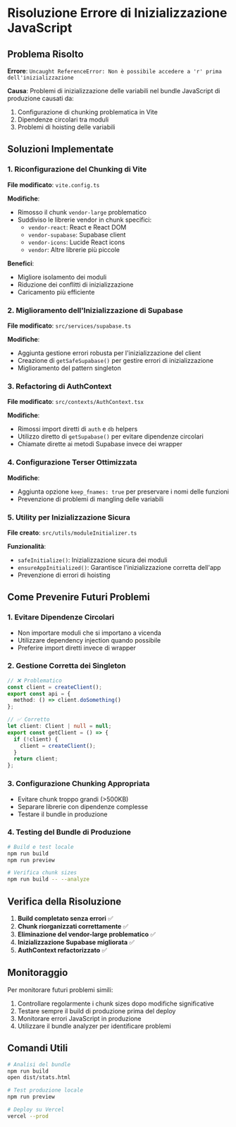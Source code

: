 # Risoluzione Errore di Inizializzazione JavaScript

## Problema Risolto

**Errore**: `Uncaught ReferenceError: Non è possibile accedere a 'r' prima dell'inizializzazione`

**Causa**: Problemi di inizializzazione delle variabili nel bundle JavaScript di produzione causati da:
1. Configurazione di chunking problematica in Vite
2. Dipendenze circolari tra moduli
3. Problemi di hoisting delle variabili

## Soluzioni Implementate

### 1. Riconfigurazione del Chunking di Vite

**File modificato**: `vite.config.ts`

**Modifiche**:
- Rimosso il chunk `vendor-large` problematico
- Suddiviso le librerie vendor in chunk specifici:
  - `vendor-react`: React e React DOM
  - `vendor-supabase`: Supabase client
  - `vendor-icons`: Lucide React icons
  - `vendor`: Altre librerie più piccole

**Benefici**:
- Migliore isolamento dei moduli
- Riduzione dei conflitti di inizializzazione
- Caricamento più efficiente

### 2. Miglioramento dell'Inizializzazione di Supabase

**File modificato**: `src/services/supabase.ts`

**Modifiche**:
- Aggiunta gestione errori robusta per l'inizializzazione del client
- Creazione di `getSafeSupabase()` per gestire errori di inizializzazione
- Miglioramento del pattern singleton

### 3. Refactoring di AuthContext

**File modificato**: `src/contexts/AuthContext.tsx`

**Modifiche**:
- Rimossi import diretti di `auth` e `db` helpers
- Utilizzo diretto di `getSupabase()` per evitare dipendenze circolari
- Chiamate dirette ai metodi Supabase invece dei wrapper

### 4. Configurazione Terser Ottimizzata

**Modifiche**:
- Aggiunta opzione `keep_fnames: true` per preservare i nomi delle funzioni
- Prevenzione di problemi di mangling delle variabili

### 5. Utility per Inizializzazione Sicura

**File creato**: `src/utils/moduleInitializer.ts`

**Funzionalità**:
- `safeInitialize()`: Inizializzazione sicura dei moduli
- `ensureAppInitialized()`: Garantisce l'inizializzazione corretta dell'app
- Prevenzione di errori di hoisting

## Come Prevenire Futuri Problemi

### 1. Evitare Dipendenze Circolari
- Non importare moduli che si importano a vicenda
- Utilizzare dependency injection quando possibile
- Preferire import diretti invece di wrapper

### 2. Gestione Corretta dei Singleton
```typescript
// ❌ Problematico
const client = createClient();
export const api = {
  method: () => client.doSomething()
};

// ✅ Corretto
let client: Client | null = null;
export const getClient = () => {
  if (!client) {
    client = createClient();
  }
  return client;
};
```

### 3. Configurazione Chunking Appropriata
- Evitare chunk troppo grandi (>500KB)
- Separare librerie con dipendenze complesse
- Testare il bundle in produzione

### 4. Testing del Bundle di Produzione
```bash
# Build e test locale
npm run build
npm run preview

# Verifica chunk sizes
npm run build -- --analyze
```

## Verifica della Risoluzione

1. **Build completato senza errori** ✅
2. **Chunk riorganizzati correttamente** ✅
3. **Eliminazione del vendor-large problematico** ✅
4. **Inizializzazione Supabase migliorata** ✅
5. **AuthContext refactorizzato** ✅

## Monitoraggio

Per monitorare futuri problemi simili:

1. Controllare regolarmente i chunk sizes dopo modifiche significative
2. Testare sempre il build di produzione prima del deploy
3. Monitorare errori JavaScript in produzione
4. Utilizzare il bundle analyzer per identificare problemi

## Comandi Utili

```bash
# Analisi del bundle
npm run build
open dist/stats.html

# Test produzione locale
npm run preview

# Deploy su Vercel
vercel --prod
```